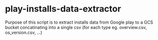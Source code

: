 # play-installs-data-extractor
Purpose of this script is to extract installs data from Google play to a GCS bucket concatinating into a single csv (for each type eg. overview.csv, os_version.csv, ...)
